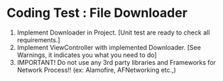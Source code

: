 # Coding Test : File Downloader
1. Implement Downloader in Project. [Unit test are ready to check all requirements.]
2. Implement ViewController with implemented Downloader. [See Warnings, it indicates you what you need to do]
3. IMPORTANT! Do not use any 3rd party libraries and Frameworks for Network Process!! (ex: Alamofire, AFNetworking etc.,)
